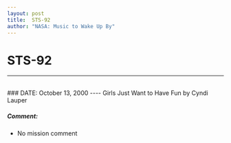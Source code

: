 ```yaml
---
layout: post
title:  STS-92
author: "NASA: Music to Wake Up By"
---
```


# STS-92
----
<br/>
### DATE: October 13, 2000
----
Girls Just Want to Have Fun by Cyndi Lauper

##### Comment:
* No mission comment
